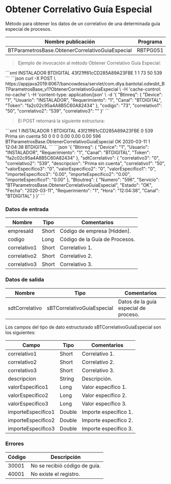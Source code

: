 # Obtener Correlativo Guía Especial 

Método para obtener los datos de un correlativo de una determinada guía especial de procesos. 

Nombre publicación | Programa | Global/País 
--------- | ----------- | ----------- 
BTParametrosBase.ObtenerCorrelativoGuiaEspecial | RBTPG051 | Institucional 

> Ejemplo de invocación al método Obtener Correlativo Guía Especial: 

<code-group> 
<code-block title="XML" active> 
```xml 
<soapenv:Envelope xmlns:soapenv="http://schemas.xmlsoap.org/soap/envelope/" xmlns:bts="http://uy.com.dlya.bantotal/BTSOA/"> 
   <soapenv:Header/> 
   <soapenv:Body> 
      <bts:BTParametrosBase.ObtenerCorrelativoGuiaEspecial> 
         <bts:Btinreq> 
            <bts:Usuario>INSTALADOR</bts:Usuario> 
            <bts:Canal>BTDIGITAL</bts:Canal> 
            <bts:Token>43f21ff61cCD285A89A23FBE</bts:Token> 
            <bts:Requerimiento>1</bts:Requerimiento> 
            <bts:Device>1</bts:Device> 
         </bts:Btinreq> 
         <bts:codigo>73</bts:codigo> 
         <bts:correlativo1>50</bts:correlativo1> 
         <bts:correlativo2>539</bts:correlativo2> 
         <bts:correlativo3></bts:correlativo3> 
      </bts:BTParametrosBase.ObtenerCorrelativoGuiaEspecial> 
   </soapenv:Body> 
</soapenv:Envelope> 
``` 
</code-block> 

<code-block title="JSON"> 
```json 
curl -X POST \ 
https://appjava2019:8067/bancowdesa/servlet/com.dlya.bantotal.odwsbt_BTParametrosBase_v1?ObtenerCorrelativoGuiaEspecial \ 
-H 'cache-control: no-cache' \ 
-H 'content-type: application/json' \ 
-d '{ 
	"Btinreq": { 
		"Device": "1", 
		"Usuario": "INSTALADOR", 
		"Requerimiento": "1", 
		"Canal": "BTDIGITAL", 
		"Token": "fa2c02c95a4A8B5C60A82434" 
	}, 
	"codigo": "73", 
	"correlativo1": "50", 
	"correlativo2": "539", 
	"correlativo3": "" 
}' 
``` 
</code-block> 
</code-group> 

> El POST retornará la siguiente estructura: 

<code-group> 
<code-block title="XML" active> 
```xml 
<SOAP-ENV:Envelope xmlns:SOAP-ENV="http://schemas.xmlsoap.org/soap/envelope/" xmlns:xsd="http://www.w3.org/2001/XMLSchema" xmlns:SOAP-ENC="http://schemas.xmlsoap.org/soap/encoding/" xmlns:xsi="http://www.w3.org/2001/XMLSchema-instance"> 
   <SOAP-ENV:Body> 
      <BTParametrosBase.ObtenerCorrelativoGuiaEspecialResponse xmlns="http://uy.com.dlya.bantotal/BTSOA/"> 
         <Btinreq> 
            <Device>1</Device> 
            <Usuario>INSTALADOR</Usuario> 
            <Requerimiento>1</Requerimiento> 
            <Canal>BTDIGITAL</Canal> 
            <Token>43f21ff61cCD285A89A23FBE</Token> 
         </Btinreq> 
         <sdtCorrelativo> 
            <correlativo3>0</correlativo3> 
            <correlativo2>539</correlativo2> 
            <descripcion>Prima sin cuenta</descripcion> 
            <correlativo1>50</correlativo1> 
            <valorEspecifico3>0</valorEspecifico3> 
            <valorEspecifico2>0</valorEspecifico2> 
            <valorEspecifico1>0</valorEspecifico1> 
            <importeEspecifico3>0.00</importeEspecifico3> 
            <importeEspecifico2>0.00</importeEspecifico2> 
            <importeEspecifico1>0.00</importeEspecifico1> 
         </sdtCorrelativo> 
         <Erroresnegocio></Erroresnegocio> 
         <Btoutreq> 
            <Numero>596</Numero> 
            <Servicio>BTParametrosBase.ObtenerCorrelativoGuiaEspecial</Servicio> 
            <Estado>OK</Estado> 
            <Fecha>2020-03-11</Fecha> 
            <Requerimiento>1</Requerimiento> 
            <Hora>12:04:38</Hora> 
            <Canal>BTDIGITAL</Canal> 
         </Btoutreq> 
      </BTParametrosBase.ObtenerCorrelativoGuiaEspecialResponse> 
   </SOAP-ENV:Body> 
</SOAP-ENV:Envelope> 
``` 
</code-block> 

<code-block title="JSON"> 
```json 
'{ 
	"Btinreq": { 
		"Device": "1", 
		"Usuario": "INSTALADOR", 
		"Requerimiento": "1", 
		"Canal": "BTDIGITAL", 
		"Token": "fa2c02c95a4A8B5C60A82434" 
	}, 
	"sdtCorrelativo": { 
	  "correlativo3": "0", 
	  "correlativo2": "539", 
	  "descripcion": "Prima sin cuenta", 
	  "correlativo1": "50", 
	  "valorEspecifico3": "0", 
	  "valorEspecifico2": "0", 
	  "valorEspecifico1": "0", 
	  "importeEspecifico3": "0.00", 
	  "importeEspecifico2": "0.00", 
	  "importeEspecifico1": "0.00" 
	}, 
	"Btoutreq": { 
	  "Numero": "596", 
	  "Servicio": "BTParametrosBase.ObtenerCorrelativoGuiaEspecial", 
	  "Estado": "OK", 
	  "Fecha": "2020-03-11", 
	  "Requerimiento": "1", 
	  "Hora": "12:04:38", 
	  "Canal": "BTDIGITAL" 
	} 
}' 
``` 
</code-block> 
</code-group> 

### Datos de entrada 

Nombre | Tipo | Comentarios 
--------- | ----------- | ----------- 
empresaId | Short | Código de empresa [Hidden]. 
codigo | Long | Código de la Guía de Procesos. 
correlativo1 | Short | Correlativo 1. 
correlativo2 | Short | Correlativo 2. 
correlativo3 | Short | Correlativo 3. 

### Datos de salida 

Nombre | Tipo | Comentarios 
--------- | ----------- | ----------- 
sdtCorrelativo | sBTCorrelativoGuiaEspecial | Datos de la guía especial de proceso. 

Los campos del tipo de dato estructurado sBTCorrelativoGuiaEspecial son los siguientes: 

Campo | Tipo | Comentarios 
--------- | ----------- | ----------- 
correlativo1 | Short | Correlativo 1. 
correlativo2 | Short | Correlativo 2. 
correlativo3 | Short | Correlativo 3. 
descripcion | String | Descripción. 
valorEspecifico1 | Long | Valor específico 1. 
valorEspecifico2 | Long | Valor específico 2. 
valorEspecifico3 | Long | Valor específico 3. 
importeEspecifico1 | Double | Importe específico 1. 
importeEspecifico2 | Double | Importe específico 2. 
importeEspecifico3 | Double | Importe específico 3. 

### Errores 

Código | Descripción 
--------- | ----------- 
30001 | No se recibió código de guía. 
40001 | No existe el registro. 

 
